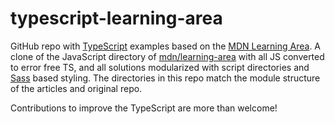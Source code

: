 # typescript-learning-area

GitHub repo with [TypeScript](https://www.typescriptlang.org/) examples based on the [MDN Learning Area](https://developer.mozilla.org/en-US/Learn). A clone of the JavaScript directory of [mdn/learning-area](https://github.com/mdn/learning-area) with all JS converted to error free TS, and all solutions modularized with script directories and [Sass](https://sass-lang.com/) based styling. The directories in this repo match the module structure of the articles and original repo.

Contributions to improve the TypeScript are more than welcome!
